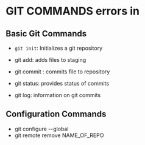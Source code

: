 # GIT COMMANDS errors in

## Basic Git Commands

- ```git init```: Initializes a git repository

- git add: adds files to staging
- git commit : commits file to repository
- git status: provides status of commits
- git log: information on git commits

## Configuration Commands

- git configure --global
- git remote remove NAME_OF_REPO
